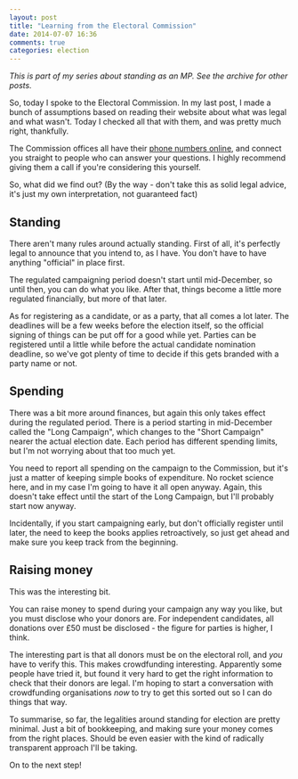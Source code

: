 ```yaml
---
layout: post
title: "Learning from the Electoral Commission"
date: 2014-07-07 16:36
comments: true
categories: election
---
```

*This is part of my series about standing as an MP. See the archive for other posts.*

So, today I spoke to the Electoral Commission. In my last post, I made a bunch of assumptions based on reading their website about what was legal and what wasn't. Today I checked all that with them, and was pretty much right, thankfully.

The Commission offices all have their [phone numbers online](http://www.electoralcommission.org.uk/contact-us/our-offices), and connect you straight to people who can answer your questions. I highly recommend giving them a call if you're considering this yourself.

So, what did we find out? (By the way - don't take this as solid legal advice, it's just my own interpretation, not guaranteed fact)

## Standing

There aren't many rules around actually standing. First of all, it's perfectly legal to announce that you intend to, as I have. You don't have to have anything "official" in place first.

The regulated campaigning period doesn't start until mid-December, so until then, you can do what you like. After that, things become a little more regulated financially, but more of that later.

As for registering as a candidate, or as a party, that all comes a lot later. The deadlines will be a few weeks before the election itself, so the official signing of things can be put off for a good while yet. Parties can be registered until a little while before the actual candidate nomination deadline, so we've got plenty of time to decide if this gets branded with a party name or not.

## Spending

There was a bit more around finances, but again this only takes effect during the regulated period. There is a period starting in mid-December called the "Long Campaign", which changes to the "Short Campaign" nearer the actual election date. Each period has different spending limits, but I'm not worrying about that too much yet.

You need to report all spending on the campaign to the Commission, but it's just a matter of keeping simple books of expenditure. No rocket science here, and in my case I'm going to have it all open anyway. Again, this doesn't take effect until the start of the Long Campaign, but I'll probably start now anyway.

Incidentally, if you start campaigning early, but don't officially register until later, the need to keep the books applies retroactively, so just get ahead and make sure you keep track from the beginning.

## Raising money

This was the interesting bit.

You can raise money to spend during your campaign any way you like, but you must disclose who your donors are. For independent candidates, all donations over £50 must be disclosed - the figure for parties is higher, I think.

The interesting part is that all donors must be on the electoral roll, and *you* have to verify this. This makes crowdfunding interesting. Apparently some people have tried it, but found it very hard to get the right information to check that their donors are legal. I'm hoping to start a conversation with crowdfunding organisations *now* to try to get this sorted out so I can do things that way.

To summarise, so far, the legalities around standing for election are pretty minimal. Just a bit of bookkeeping, and making sure your money comes from the right places. Should be even easier with the kind of radically transparent approach I'll be taking.

On to the next step!
